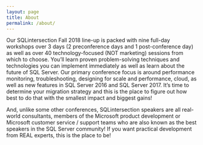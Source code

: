 ```yaml
---
layout: page
title: About
permalink: /about/
---
```


Our SQLintersection Fall 2018 line-up is packed with nine full-day workshops over 3 days (2 preconference days and 1 post-conference day) as well as over 40 technology-focused (NOT marketing) sessions from which to choose. You’ll learn proven problem-solving techniques and technologies you can implement immediately as well as learn about the future of SQL Server. Our primary conference focus is around performance monitoring, troubleshooting, designing for scale and performance, cloud, as well as new features in SQL Server 2016 and SQL Server 2017. It’s time to determine your migration strategy and this is the place to figure out how best to do that with the smallest impact and biggest gains! 

And, unlike some other conferences, SQLintersection speakers are all real-world consultants, members of the Microsoft product development or Microsoft customer service / support teams who are also known as the best speakers in the SQL Server community! If you want practical development from REAL experts, this is the place to be!

[SQLintersection-organization]:  https://SQLintersection.github.io
